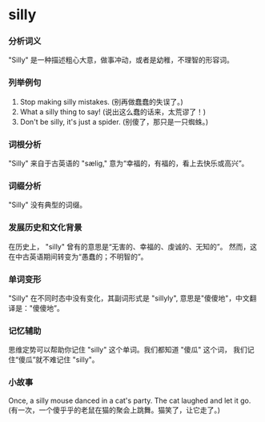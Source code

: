 # silly

### 分析词义

  

"Silly" 是一种描述粗心大意，做事冲动，或者是幼稚，不理智的形容词。

  

### 列举例句

  

1.  Stop making silly mistakes. (别再做蠢蠢的失误了。)
2.  What a silly thing to say! (说出这么蠢的话来，太荒谬了！)
3.  Don't be silly, it's just a spider. (别傻了，那只是一只蜘蛛。)

  

### 词根分析

  

"Silly" 来自于古英语的 "sælig," 意为“幸福的，有福的，看上去快乐或高兴”。

  

### 词缀分析

  

"Silly" 没有典型的词缀。

  

### 发展历史和文化背景

  

在历史上， "silly" 曾有的意思是“无害的、幸福的、虔诚的、无知的”。 然而，这在中古英语期间转变为“愚蠢的；不明智的”。

  

### 单词变形

  

"Silly" 在不同时态中没有变化，其副词形式是 "sillyly", 意思是"傻傻地"，中文翻译是："傻傻地”。

  

### 记忆辅助

  

思维定势可以帮助你记住 "silly" 这个单词。我们都知道 "傻瓜" 这个词， 我们记住“傻瓜”就不难记住 "silly"。

  

### 小故事

  

Once, a silly mouse danced in a cat's party. The cat laughed and let it go.  
(有一次，一个傻乎乎的老鼠在猫的聚会上跳舞。猫笑了，让它走了。)
